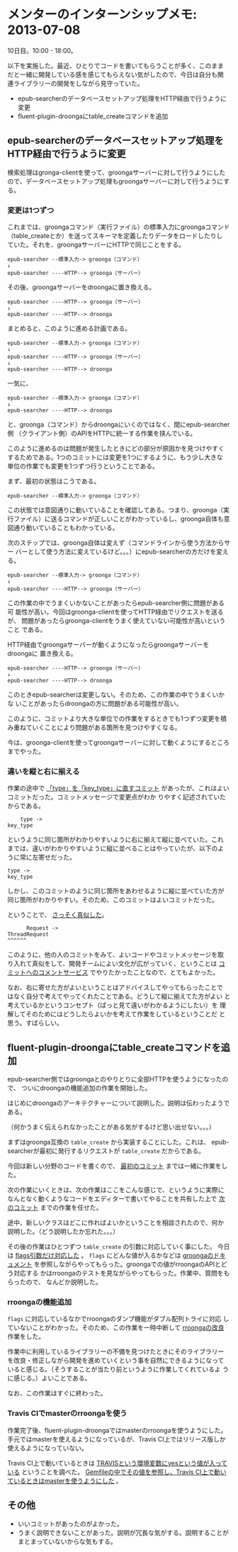 # メンターのインターンシップメモ: 2013-07-08

10日目。10:00 - 18:00。

以下を実施した。最近、ひとりでコードを書いてもらうことが多く、このまま
だと一緒に開発している感を感じてもらえない気がしたので、今日は自分も関
連ライブラリーの開発をしながら見守っていた。

- epub-searcherのデータベースセットアップ処理をHTTP経由で行うように変更
- fluent-plugin-droongaにtable_createコマンドを追加

## epub-searcherのデータベースセットアップ処理をHTTP経由で行うように変更

検索処理はgronga-clientを使って、groongaサーバーに対して行うようにした
ので、データベースセットアップ処理もgroongaサーバーに対して行うようにす
る。

### 変更は1つずつ

これまでは、groongaコマンド（実行ファイル）の標準入力にgroongaコマンド
（table_createとか）を送ってスキーマを定義したりデータをロードしたりし
ていた。それを、groongaサーバーにHTTPで同じことをする。

    epub-searcher --標準入力-> groonga（コマンド）
    ↓
    epub-searcher ----HTTP--> groonga（サーバー）

その後、groongaサーバーをdroongaに置き換える。

    epub-searcher ----HTTP--> groonga（サーバー）
    ↓
    epub-searcher ----HTTP--> droonga

まとめると、このように進める計画である。

    epub-searcher --標準入力-> groonga（コマンド）
    ↓
    epub-searcher ----HTTP--> groonga（サーバー）
    ↓
    epub-searcher ----HTTP--> droonga

一気に、

    epub-searcher --標準入力-> groonga（コマンド）
    ↓
    epub-searcher ----HTTP--> droonga

と、groonga（コマンド）からdroongaにいくのではなく、間にepub-searcher側
（クライアント側）のAPIをHTTPに統一する作業を挟んでいる。

このように進めるのは問題が発生したときにどの部分が原因かを見つけやすく
するためである。1つのコミットには変更を1つにするように、もう少し大きな
単位の作業でも変更を1つずつ行うということである。

まず、最初の状態はこうである。

    epub-searcher --標準入力-> groonga（コマンド）

この状態では意図通りに動いていることを確認してある。つまり、groonga（実
行ファイル）に送るコマンドが正しいことがわかっているし、groonga自体も意
図通り動いていることもわかっている。

次のステップでは、groonga自体は変えず（コマンドラインから使う方法からサー
バーとして使う方法に変えているけど。。。）にepub-searcherの方だけを変える。

    epub-searcher --標準入力-> groonga（コマンド）
    ↓
    epub-searcher ----HTTP--> groonga（サーバー）

この作業の中でうまくいかないことがあったらepub-searcher側に問題がある可
能性が高い。今回はgroonga-clientを使ってHTTP経由でリクエストを送るが、
問題があったらgroonga-clientをうまく使えていない可能性が高いということ
である。

HTTP経由でgroongaサーバーが動くようになったらgroongaサーバーをdroongaに
置き換える。

    epub-searcher ----HTTP--> groonga（サーバー）
    ↓
    epub-searcher ----HTTP--> droonga

このときepub-searcherは変更しない。そのため、この作業の中でうまくいかな
いことがあったらdroongaの方に問題がある可能性が高い。

このように、コミットより大きな単位での作業をするときでも1つずつ変更を積
み重ねていくことにより問題がある箇所を見つけやすくなる。

今は、groonga-clientを使ってgroongaサーバーに対して動くようにするところ
までやった。

### 違いを縦と右に揃える

作業の途中で
[「type」を「key_type」に直すコミット](3c1d8ceb932804a08d3d1afeb990051eb9379b84)
があったが、これはよいコミットだった。コミットメッセージで変更点がわか
りやすく記述されていたからである。

        type ->
    key_type

というように同じ箇所がわかりやすいように右に揃えて縦に並べていた。これ
までは、違いがわかりやすいように縦に並べることはやっていたが、以下のよ
うに常に左寄せだった。

    type ->
    key_type

しかし、このコミットのように同じ箇所をあわせるように縦に並べていた方が
同じ箇所がわかりやすい。そのため、このコミットはよいコミットだった。

ということで、
[さっそく真似した](d3657126d4ab07f1f2b8aa57ac6ea13c969cdfa8)。

          Request ->
    ThreadRequest
    ^^^^^^

このように、他の人のコミットをみて、よいコードやコミットメッセージを取
り入れて真似をして、開発チームによい文化が広がっていく、ということは
[コミットへのコメントサービス](http://www.clear-code.com/services/commit-comment.html)
でやりたかったことなので、とてもよかった。

なお、右に寄せた方がよいということはアドバイスしてやってもらったことで
はなく自分で考えてやってくれたことである。どうして縦に揃えてた方がよい
と考えているかというコンセプト（ぱっと見て違いがわかるようにしたい）を
理解してそのためにはどうしたらよいかを考えて作業をしているということだ
と思う。すばらしい。

## fluent-plugin-droongaにtable_createコマンドを追加

epub-searcher側ではgroongaとのやりとりに全部HTTPを使うようになったので、
ついにdroongaの機能追加の作業を開始した。

はじめにdroongaのアーキテクチャーについて説明した。説明は伝わったようで
ある。

（何かうまく伝えられなかったことがある気がするけど思い出せない。。。）

まずはgroonga互換の `table_create` から実装することにした。これは、
epub-searcherが最初に発行するリクエストが `table_create` だからである。

今回は新しい分野のコードを書くので、
[最初のコミット](https://github.com/groonga/fluent-plugin-droonga/commit/ce6b83980e29e7ec76f0cca79043b15eedcc871f)
までは一緒に作業をした。

次の作業にいくときは、次の作業はここをこんな感じで、というように実際に
なんとなく動くようなコードをエディターで書いてやることを共有した上で
[次のコミット](https://github.com/groonga/fluent-plugin-droonga/commit/d0be1188dc8829e39dc4186039e43ad76f51bdb3)
までの作業を任せた。

途中、新しいクラスはどこに作ればよいかということを相談されたので、何か
説明した。（どう説明したか忘れた。。。）

その後の作業はひとつずつ `table_create` の引数に対応していく事にした。
今日は
[flags引数だけ対応した](https://github.com/groonga/fluent-plugin-droonga/commit/d62fa1e6735129db9c0eca756af8dc34fdc3a775)
。 `flags` にどんな値が入るかなどは
[groongaのドキュメント](http://groonga.org/ja/docs/reference/commands/table_create.html)
を参照しながらやってもらった。groongaでの値がrroongaのAPIとどう対応する
かはrroongaのテストを見ながらやってもらった。作業中、質問をもらったので、
なんどか説明した。

### rroongaの機能追加

`flags` に対応しているなかでrroongaのダンプ機能がダブル配列トライに対応
していないことがわかった。そのため、この作業を一時中断して
[rroongaの改良](https://github.com/ranguba/rroonga/commit/2be9827cee13bd711cc023ddf8ec834d46c69f7d)
作業をした。

作業中に利用しているライブラリーの不備を見つけたときにそのライブラリー
を改良・修正しながら開発を進めていくという事を自然にできるようになって
いると感じる。（そうすることが当たり前というように作業してくれているよ
うに感じる。）よいことである。

なお、この作業はすぐに終わった。

### Travis CIでmasterのrroongaを使う

作業完了後、fluent-plugin-droongaではmasterのrroongaを使うようにした。
手元ではmasterを使えるようになっているが、Travis CI上ではリリース版しか
使えるようになっていない。

Travis CI上で動いているときは
[TRAVISという環境変数にyesという値が入っている](http://about.travis-ci.org/docs/user/ci-environment/#Environment-variables)
ということを調べた。
[Gemfileの中でその値を参照し、Travis CI上で動いているときはmasterを使うようにした](https://github.com/groonga/fluent-plugin-droonga/commit/ee3cb7dc160c70c0ac7470f6111d71916489bd01)
。

## その他

- いいコミットがあったのがよかった。
- うまく説明できないことがあった。説明が冗長な気がする。説明することがまとまっていないからな気もする。
